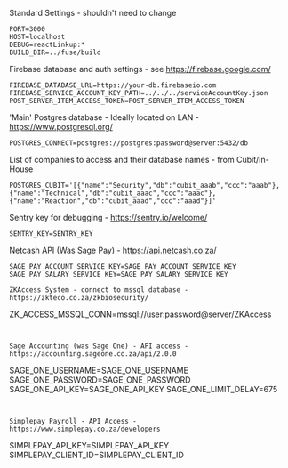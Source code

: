 Standard Settings - shouldn't need to change
```
PORT=3000
HOST=localhost
DEBUG=reactLinkup:*
BUILD_DIR=../fuse/build
```

Firebase database and auth settings - see https://firebase.google.com/
```
FIREBASE_DATABASE_URL=https://your-db.firebaseio.com
FIREBASE_SERVICE_ACCOUNT_KEY_PATH=../../../serviceAccountKey.json
POST_SERVER_ITEM_ACCESS_TOKEN=POST_SERVER_ITEM_ACCESS_TOKEN
```

'Main' Postgres database - Ideally located on LAN - https://www.postgresql.org/
```
POSTGRES_CONNECT=postgres://postgres:password@server:5432/db
```

List of companies to access and their database names - from Cubit/In-House
```
POSTGRES_CUBIT='[{"name":"Security","db":"cubit_aaab","ccc":"aaab"},{"name":"Technical","db":"cubit_aaac","ccc":"aaac"},{"name":"Reaction","db":"cubit_aaad","ccc":"aaad"}]'
```

Sentry key for debugging - https://sentry.io/welcome/
```
SENTRY_KEY=SENTRY_KEY
```

Netcash API (Was Sage Pay) - https://api.netcash.co.za/
```
SAGE_PAY_ACCOUNT_SERVICE_KEY=SAGE_PAY_ACCOUNT_SERVICE_KEY
SAGE_PAY_SALARY_SERVICE_KEY=SAGE_PAY_SALARY_SERVICE_KEY

ZKAccess System - connect to mssql database - https://zkteco.co.za/zkbiosecurity/
```
ZK_ACCESS_MSSQL_CONN=mssql://user:password@server/ZKAccess
```


Sage Accounting (was Sage One) - API access - https://accounting.sageone.co.za/api/2.0.0
```
SAGE_ONE_USERNAME=SAGE_ONE_USERNAME
SAGE_ONE_PASSWORD=SAGE_ONE_PASSWORD
SAGE_ONE_API_KEY=SAGE_ONE_API_KEY
SAGE_ONE_LIMIT_DELAY=675
```


Simplepay Payroll - API Access - https://www.simplepay.co.za/developers
```
SIMPLEPAY_API_KEY=SIMPLEPAY_API_KEY
SIMPLEPAY_CLIENT_ID=SIMPLEPAY_CLIENT_ID
```